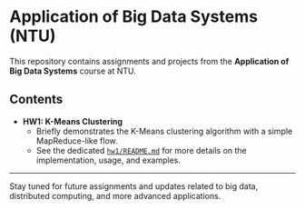 # Application of Big Data Systems (NTU)

This repository contains assignments and projects from the **Application of Big Data Systems** course at NTU.

## Contents

- **HW1: K-Means Clustering**
  - Briefly demonstrates the K-Means clustering algorithm with a simple MapReduce-like flow.
  - See the dedicated [`hw1/README.md`](hw1_KMeans_MapReduce/README.md) for more details on the implementation, usage, and examples.

---

Stay tuned for future assignments and updates related to big data, distributed computing, and more advanced applications.

